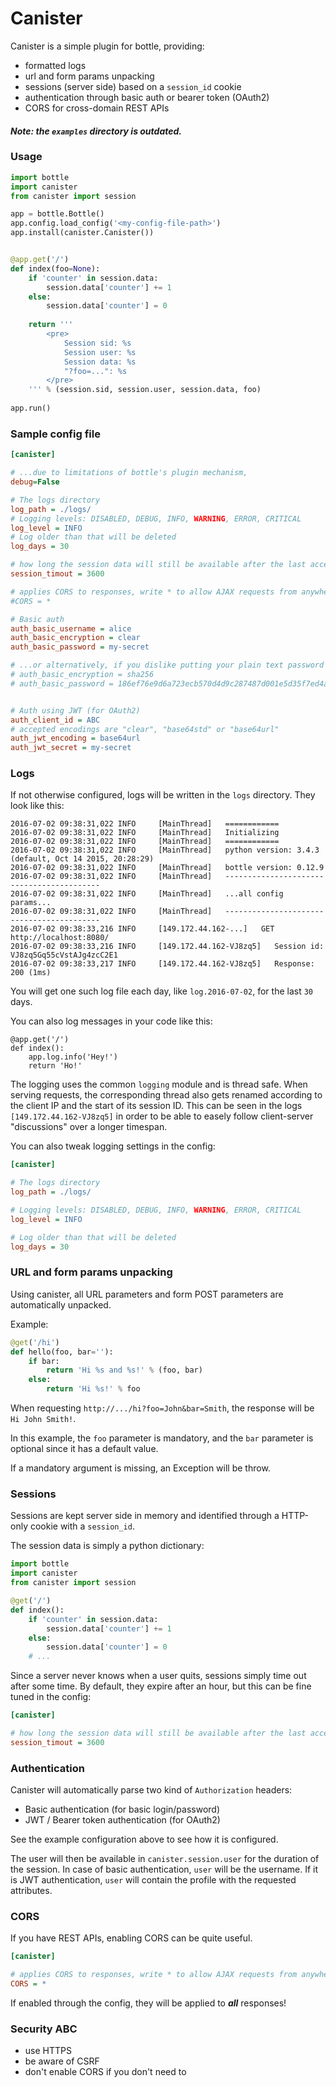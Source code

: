 Canister
========

Canister is a simple plugin for bottle, providing:

- formatted logs
- url and form params unpacking
- sessions (server side) based on a `session_id` cookie
- authentication through basic auth or bearer token (OAuth2)
- CORS for cross-domain REST APIs

#### *Note: the `examples` directory is outdated.*

### Usage

```python
import bottle
import canister
from canister import session

app = bottle.Bottle()
app.config.load_config('<my-config-file-path>')
app.install(canister.Canister())


@app.get('/')
def index(foo=None):
    if 'counter' in session.data:
        session.data['counter'] += 1
    else:
        session.data['counter'] = 0
        
    return '''
        <pre>
            Session sid: %s
            Session user: %s
            Session data: %s 
            "?foo=...": %s
        </pre>
    ''' % (session.sid, session.user, session.data, foo)
    
app.run()
```

### Sample config file

```ini
[canister]

# ...due to limitations of bottle's plugin mechanism,
debug=False

# The logs directory
log_path = ./logs/
# Logging levels: DISABLED, DEBUG, INFO, WARNING, ERROR, CRITICAL
log_level = INFO
# Log older than that will be deleted
log_days = 30

# how long the session data will still be available after the last access, in seconds
session_timout = 3600

# applies CORS to responses, write * to allow AJAX requests from anywhere
#CORS = *

# Basic auth
auth_basic_username = alice
auth_basic_encryption = clear
auth_basic_password = my-secret

# ...or alternatively, if you dislike putting your plain text password in the config:
# auth_basic_encryption = sha256
# auth_basic_password = 186ef76e9d6a723ecb570d4d9c287487d001e5d35f7ed4a313350a407950318e


# Auth using JWT (for OAuth2)
auth_client_id = ABC
# accepted encodings are "clear", "base64std" or "base64url"
auth_jwt_encoding = base64url
auth_jwt_secret = my-secret
```

### Logs

If not otherwise configured, logs will be written in the `logs` directory. They look like this:

```
2016-07-02 09:38:31,022 INFO     [MainThread]   ============
2016-07-02 09:38:31,022 INFO     [MainThread]   Initializing
2016-07-02 09:38:31,022 INFO     [MainThread]   ============
2016-07-02 09:38:31,022 INFO     [MainThread]   python version: 3.4.3 (default, Oct 14 2015, 20:28:29) 
2016-07-02 09:38:31,022 INFO     [MainThread]   bottle version: 0.12.9
2016-07-02 09:38:31,022 INFO     [MainThread]   ------------------------------------------
2016-07-02 09:38:31,022 INFO     [MainThread]   ...all config params...
2016-07-02 09:38:31,022 INFO     [MainThread]   ------------------------------------------
2016-07-02 09:38:33,216 INFO     [149.172.44.162-...]   GET http://localhost:8080/
2016-07-02 09:38:33,216 INFO     [149.172.44.162-VJ8zq5]   Session id: VJ8zq5Gq55cVstAJg4zcC2E1
2016-07-02 09:38:33,217 INFO     [149.172.44.162-VJ8zq5]   Response: 200 (1ms)
```

You will get one such log file each day, like `log.2016-07-02`, for the last `30` days.

You can also log messages in your code like this:
```
@app.get('/')
def index():
    app.log.info('Hey!')
    return 'Ho!'
```

The logging uses the common `logging` module and is thread safe.
When serving requests, the corresponding thread also gets renamed according to the client IP and the start of its session ID.
This can be seen in the logs `[149.172.44.162-VJ8zq5]` in order to be able to easely follow client-server "discussions" over a longer timespan.

You can also tweak logging settings in the config:

```ini
[canister]

# The logs directory
log_path = ./logs/

# Logging levels: DISABLED, DEBUG, INFO, WARNING, ERROR, CRITICAL
log_level = INFO

# Log older than that will be deleted
log_days = 30
```

### URL and form params unpacking

Using canister, all URL parameters and form POST parameters are automatically unpacked.

Example:

```python
@get('/hi')
def hello(foo, bar=''):
    if bar:
        return 'Hi %s and %s!' % (foo, bar)
    else:
        return 'Hi %s!' % foo
```

When requesting `http://.../hi?foo=John&bar=Smith`, the response will be `Hi John Smith!`.

In this example, the `foo` parameter is mandatory, and the `bar` parameter is optional since it has a default value.

If a mandatory argument is missing, an Exception will be throw.


### Sessions

Sessions are kept server side in memory and identified through a HTTP-only cookie with a `session_id`.

The session data is simply a python dictionary:

```python
import bottle
import canister
from canister import session

@get('/')
def index():
    if 'counter' in session.data:
        session.data['counter'] += 1
    else:
        session.data['counter'] = 0
    # ...
```

Since a server never knows when a user quits, sessions simply time out after some time.
By default, they expire after an hour, but this can be fine tuned in the config:


```ini
[canister]

# how long the session data will still be available after the last access, in seconds
session_timout = 3600
```

### Authentication

Canister will automatically parse two kind of `Authorization` headers:
- Basic authentication (for basic login/password)
- JWT / Bearer token authentication (for OAuth2)

See the example configuration above to see how it is configured.

The user will then be available in `canister.session.user` for the duration of the session.
In case of basic authentication, `user` will be the username.
If it is JWT authentication, `user` will contain the profile with the requested attributes.

### CORS

If you have REST APIs, enabling CORS can be quite useful.

```ini
[canister]

# applies CORS to responses, write * to allow AJAX requests from anywhere
CORS = *
```

If enabled through the config, they will be applied to ***all*** responses!

### Security ABC

* use HTTPS
* be aware of CSRF
* don't enable CORS if you don't need to
